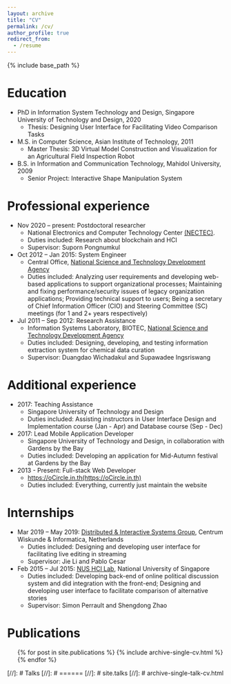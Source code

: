 ```yaml
---
layout: archive
title: "CV"
permalink: /cv/
author_profile: true
redirect_from:
  - /resume
---
```


{% include base_path %}

Education
======
* PhD in Information System Technology and Design, Singapore University of Technology and Design, 2020
  * Thesis: Designing User Interface for Facilitating Video Comparison Tasks
* M.S. in Computer Science, Asian Institute of Technology, 2011
  * Master Thesis: 3D Virtual Model Construction and Visualization for an Agricultural Field Inspection Robot
* B.S. in Information and Communication Technology, Mahidol University, 2009
  * Senior Project: Interactive Shape Manipulation System

Professional experience
======
* Nov 2020 – present: Postdoctoral researcher
  * National Electronics and Computer Technology Center [(NECTEC)](https://www.nectec.or.th/en/).
  * Duties included: Research about blockchain and HCI
  * Supervisor: ‪Suporn Pongnumkul‬
* Oct 2012 – Jan 2015: System Engineer
  * Central Office, [National Science and Technology Development Agency](https://www.nstda.or.th/)
  * Duties included: Analyzing user requirements and developing web-based applications to support organizational processes; Maintaining  and fixing performance/security issues of legacy organization applications; Providing technical support to users; Being a secretary of Chief Information Officer (CIO) and Steering Committee (SC) meetings (for 1 and 2+ years respectively)
* Jul 2011 – Sep 2012: Research Assistance
  * Information Systems Laboratory, BIOTEC, [National Science and Technology Development Agency](https://www.nstda.or.th/)
  * Duties included: Designing, developing, and testing information extraction system for chemical data curation
  * Supervisor: Duangdao Wichadakul and Supawadee Ingsriswang 
  
Additional experience
======
* 2017: Teaching Assistance
  * Singapore University of Technology and Design
  * Duties included: Assisting instructors in User Interface Design and Implementation course (Jan - Apr) and Database course (Sep - Dec)
* 2017: Lead Mobile Application Developer
  * Singapore University of Technology and Design, in collaboration with Gardens by the Bay
  * Duties included: Developing an application for Mid-Autumn festival at Gardens by the Bay
* 2013 - Present:	Full-stack Web Developer
  * https://oCircle.in.th(https://oCircle.in.th)
  * Duties included: Everything, currently just maintain the website  
  
Internships
======
* Mar 2019 – May 2019: [Distributed & Interactive Systems Group](https://www.dis.cwi.nl/), Centrum Wiskunde & Informatica, Netherlands
  * Duties included: Designing and developing user interface for facilitating live editing in streaming 
  * Supervisor: Jie Li and Pablo Cesar
* Feb 2015 – Jul 2015: [NUS HCI Lab](http://www.nus-hci.org/), National University of Singapore
  * Duties included: Developing back-end of online political discussion system and did integration with the front-end; Designing and developing user interface to facilitate comparison of alternative stories 
  * Supervisor: Simon Perrault and Shengdong Zhao

Publications
======
  <ul>{% for post in site.publications %}
    {% include archive-single-cv.html %}
  {% endfor %}</ul>
  
[//]: # Talks
[//]: # ======
[//]: # site.talks
[//]: # archive-single-talk-cv.html
